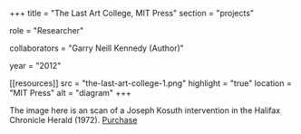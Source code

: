 +++
title = "The Last Art College, MIT Press"
section = "projects"

role = "Researcher"

collaborators = "Garry Neill Kennedy (Author)"

year = "2012"

[[resources]]
src = "the-last-art-college-1.png"
highlight = "true"
location = "MIT Press"
alt = "diagram"
+++

The image here is an scan of a Joseph Kosuth intervention in the Halifax Chronicle Herald (1972). 
[Purchase](https://mitpress.mit.edu/9780262016902/the-last-art-college/)
